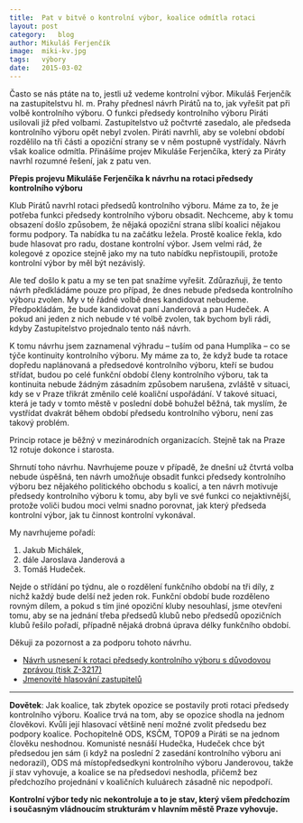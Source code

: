 ```yaml
---
title:	Pat v bitvě o kontrolní výbor, koalice odmítla rotaci
layout:	post
category:	blog
author:	Mikuláš Ferjenčík
image:	miki-kv.jpg
tags:	výbory
date:	2015-03-02
---
```


Často se nás ptáte na to, jestli už vedeme kontrolní výbor. 
Mikuláš Ferjenčík na zastupitelstvu hl. m. Prahy přednesl návrh Pirátů
na to, jak vyřešit pat při volbě kontrolního výboru. O funkci předsedy kontrolního
výboru Piráti usilovali již před volbami. Zastupitelstvo už počtvrté zasedalo, 
ale předseda kontrolního výboru opět nebyl zvolen. Piráti navrhli, aby se volební období 
rozdělilo na tři části a opoziční strany se v něm postupně vystřídaly. 
Návrh však koalice odmítla. Přinášíme projev Mikuláše Ferjenčíka, který za 
Piráty navrhl rozumné řešení, jak z patu ven.

**Přepis projevu Mikuláše Ferjenčíka k návrhu na rotaci předsedy kontrolního výboru**

Klub Pirátů navrhl rotaci předsedů kontrolního výboru. Máme za to, že je
potřeba funkci předsedy kontrolního výboru obsadit. Nechceme, aby k
tomu obsazení došlo způsobem, že nějaká opoziční strana slíbí 
koalici nějakou formu podpory. Ta nabídka tu na
začátku ležela. Prostě koalice řekla, kdo bude hlasovat pro radu, 
dostane kontrolní výbor.
Jsem velmi rád, že kolegové z
opozice stejně jako my na tuto nabídku nepřistoupili, protože
kontrolní výbor by měl
být nezávislý. 

Ale teď došlo k patu a my se ten pat snažíme
vyřešit.
Zdůrazňuji, že tento návrh předkládáme pouze pro případ, že dnes nebude předseda
kontrolního výboru zvolen. My v té řádné volbě dnes kandidovat nebudeme. 
Předpokládám,
že bude kandidovat paní Janderová a pan Hudeček. A pokud ani jeden z
nich nebude v té
volbě zvolen, tak bychom byli rádi, kdyby Zastupitelstvo projednalo tento náš návrh.

K tomu návrhu jsem zaznamenal výhradu – tuším od pana Humplíka
– co se týče kontinuity kontrolního výboru. My máme za to, že když bude ta rotace dopředu naplánovaná
a předsedové kontrolního výboru, kteří se budou střídat, budou po celé funkční období členy
kontrolního výboru, tak ta kontinuita nebude žádným zásadním způsobem narušena, zvláště
v situaci, kdy se v Praze třikrát změnilo celé koaliční uspořádání. 
V takové situaci, která je
tady v
tomto městě v
poslední době bohužel běžná, tak myslím, že vystřídat dvakrát během
období předsedu kontrolního výboru, není zas takový problém. 

Princip rotace je běžný
v mezinárodních organizacích. Stejně tak na Praze 12 rotuje dokonce i starosta.

Shrnutí toho návrhu. Navrhujeme pouze v
případě, že dnešní už čtvrtá volba nebude
úspěšná, ten návrh umožňuje obsadit funkci předsedy kontrolního výboru bez nějakého
politického obchodu s
koalicí, a ten návrh motivuje předsedy kontrolního výboru k
tomu, aby
byli ve své funkci co nejaktivnější, protože voliči budou moci velmi snadno porovnat, jak
který předseda kontrolní výbor, jak tu činnost kontrolní vykonával.

My navrhujeme pořadí: 

1. Jakub Michálek, 
2. dále Jaroslava Janderová a 
3. Tomáš Hudeček.

Nejde o střídání po týdnu, ale o rozdělení funkčního období na tři díly, z nichž
každý bude delší než jeden rok. Funkční období bude rozděleno rovným dílem, a pokud s
tím jiné opoziční kluby nesouhlasí, jsme
otevřeni tomu, aby se na jednání třeba předsedů klubů nebo předsedů opozičních klubů řešilo
pořadí, případně nějaká drobná úprava délky funkčního období. 

Děkuji za pozornost a za podporu tohoto návrhu. 

* [Návrh usnesení k rotaci předsedy kontrolního výboru s důvodovou zprávou (tisk Z-3217)](/assets/static/Z-3217/usneseni.doc) 
* [Jmenovité hlasování zastupitelů](/assets/static/Z-3217/hlasovani.pdf)

* * *

**Dovětek**: Jak koalice, tak zbytek opozice se postavily proti rotaci předsedy 
kontrolního výboru. Koalice trvá na tom, aby se opozice shodla na jednom člověkovi.
Kvůli její hlasovací většině není možné zvolit předsedu bez podpory koalice. 
Pochopitelně ODS, KSČM, TOP09 a Piráti se na jednom člověku neshodnou. Komunisté
nesnáší Hudečka, Hudeček chce být předsedou jen sám (i když na poslední 2 zasedání kontrolního výboru ani nedorazil), 
ODS má místopředsedkyni 
kontrolního výboru Janderovou, takže jí stav vyhovuje, a koalice se na předsedovi
neshodla, přičemž bez předchozího projednání v koaličních kuluárech zásadně nic
nepodpoří. 

**Kontrolní výbor tedy nic nekontroluje a to je stav, který všem předchozím i 
současným vládnoucím strukturám v hlavním městě Praze vyhovuje.**



